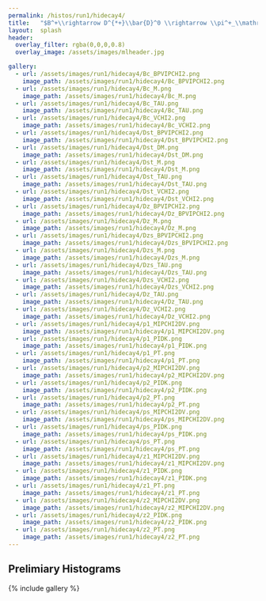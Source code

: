 ```yaml
---
permalink: /histos/run1/hidecay4/
title:   "$B^+\\rightarrow D^{*+}\\bar{D}^0 \\rightarrow \\pi^+_\\mathrm{s}$ || $\\pi^+K^-$ || $K^+\\pi^-$"
layout:  splash
header:
  overlay_filter: rgba(0,0,0,0.8)
  overlay_image: /assets/images/mlheader.jpg

gallery:
  - url: /assets/images/run1/hidecay4/Bc_BPVIPCHI2.png
    image_path: /assets/images/run1/hidecay4/Bc_BPVIPCHI2.png
  - url: /assets/images/run1/hidecay4/Bc_M.png
    image_path: /assets/images/run1/hidecay4/Bc_M.png
  - url: /assets/images/run1/hidecay4/Bc_TAU.png
    image_path: /assets/images/run1/hidecay4/Bc_TAU.png
  - url: /assets/images/run1/hidecay4/Bc_VCHI2.png
    image_path: /assets/images/run1/hidecay4/Bc_VCHI2.png
  - url: /assets/images/run1/hidecay4/Dst_BPVIPCHI2.png
    image_path: /assets/images/run1/hidecay4/Dst_BPVIPCHI2.png
  - url: /assets/images/run1/hidecay4/Dst_DM.png
    image_path: /assets/images/run1/hidecay4/Dst_DM.png
  - url: /assets/images/run1/hidecay4/Dst_M.png
    image_path: /assets/images/run1/hidecay4/Dst_M.png
  - url: /assets/images/run1/hidecay4/Dst_TAU.png
    image_path: /assets/images/run1/hidecay4/Dst_TAU.png
  - url: /assets/images/run1/hidecay4/Dst_VCHI2.png
    image_path: /assets/images/run1/hidecay4/Dst_VCHI2.png
  - url: /assets/images/run1/hidecay4/Dz_BPVIPCHI2.png
    image_path: /assets/images/run1/hidecay4/Dz_BPVIPCHI2.png
  - url: /assets/images/run1/hidecay4/Dz_M.png
    image_path: /assets/images/run1/hidecay4/Dz_M.png
  - url: /assets/images/run1/hidecay4/Dzs_BPVIPCHI2.png
    image_path: /assets/images/run1/hidecay4/Dzs_BPVIPCHI2.png
  - url: /assets/images/run1/hidecay4/Dzs_M.png
    image_path: /assets/images/run1/hidecay4/Dzs_M.png
  - url: /assets/images/run1/hidecay4/Dzs_TAU.png
    image_path: /assets/images/run1/hidecay4/Dzs_TAU.png
  - url: /assets/images/run1/hidecay4/Dzs_VCHI2.png
    image_path: /assets/images/run1/hidecay4/Dzs_VCHI2.png
  - url: /assets/images/run1/hidecay4/Dz_TAU.png
    image_path: /assets/images/run1/hidecay4/Dz_TAU.png
  - url: /assets/images/run1/hidecay4/Dz_VCHI2.png
    image_path: /assets/images/run1/hidecay4/Dz_VCHI2.png
  - url: /assets/images/run1/hidecay4/p1_MIPCHI2DV.png
    image_path: /assets/images/run1/hidecay4/p1_MIPCHI2DV.png
  - url: /assets/images/run1/hidecay4/p1_PIDK.png
    image_path: /assets/images/run1/hidecay4/p1_PIDK.png
  - url: /assets/images/run1/hidecay4/p1_PT.png
    image_path: /assets/images/run1/hidecay4/p1_PT.png
  - url: /assets/images/run1/hidecay4/p2_MIPCHI2DV.png
    image_path: /assets/images/run1/hidecay4/p2_MIPCHI2DV.png
  - url: /assets/images/run1/hidecay4/p2_PIDK.png
    image_path: /assets/images/run1/hidecay4/p2_PIDK.png
  - url: /assets/images/run1/hidecay4/p2_PT.png
    image_path: /assets/images/run1/hidecay4/p2_PT.png
  - url: /assets/images/run1/hidecay4/ps_MIPCHI2DV.png
    image_path: /assets/images/run1/hidecay4/ps_MIPCHI2DV.png
  - url: /assets/images/run1/hidecay4/ps_PIDK.png
    image_path: /assets/images/run1/hidecay4/ps_PIDK.png
  - url: /assets/images/run1/hidecay4/ps_PT.png
    image_path: /assets/images/run1/hidecay4/ps_PT.png
  - url: /assets/images/run1/hidecay4/z1_MIPCHI2DV.png
    image_path: /assets/images/run1/hidecay4/z1_MIPCHI2DV.png
  - url: /assets/images/run1/hidecay4/z1_PIDK.png
    image_path: /assets/images/run1/hidecay4/z1_PIDK.png
  - url: /assets/images/run1/hidecay4/z1_PT.png
    image_path: /assets/images/run1/hidecay4/z1_PT.png
  - url: /assets/images/run1/hidecay4/z2_MIPCHI2DV.png
    image_path: /assets/images/run1/hidecay4/z2_MIPCHI2DV.png
  - url: /assets/images/run1/hidecay4/z2_PIDK.png
    image_path: /assets/images/run1/hidecay4/z2_PIDK.png
  - url: /assets/images/run1/hidecay4/z2_PT.png
    image_path: /assets/images/run1/hidecay4/z2_PT.png
---
```


## Prelimiary Histograms
{% include gallery %}
